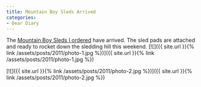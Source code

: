```yaml
---
title: Mountain Boy Sleds Arrived
categories:
- Dear Diary
---
```


The [Mountain Boy Sleds I ordered](/thingelstad/sorry-state-of-sleds) have arrived. The sled pads are attached and ready to rocket down the sledding hill this weekend.
[![]({{ site.url }}{% link /assets/posts/2011/photo-1.jpg %})]({{ site.url }}{% link /assets/posts/2011/photo-1.jpg %})

[![]({{ site.url }}{% link /assets/posts/2011/photo-2.jpg %})]({{ site.url }}{% link /assets/posts/2011/photo-2.jpg %})
